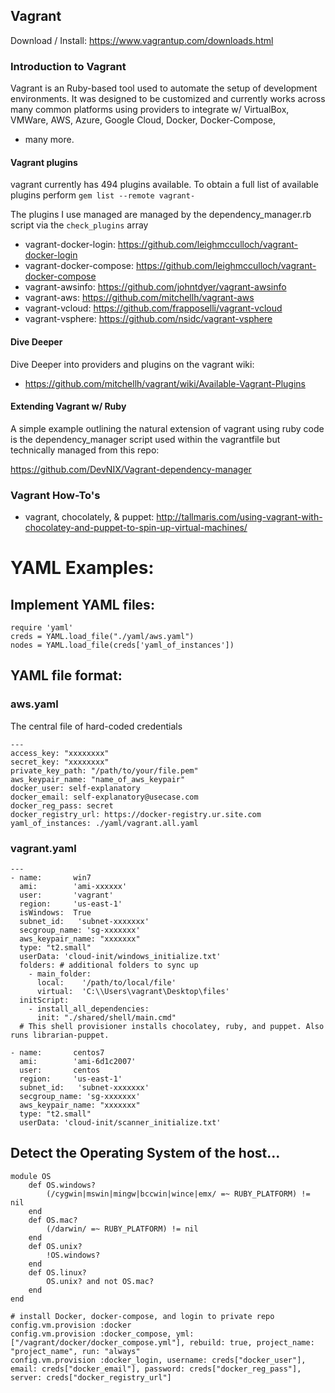 
## Vagrant 
Download / Install: https://www.vagrantup.com/downloads.html

### Introduction to Vagrant 
Vagrant is an Ruby-based tool used to automate the setup of 
development environments. It was designed to be customized and currently
works across many common platforms using providers to integrate w/ 
VirtualBox, VMWare, AWS, Azure, Google Cloud, Docker, Docker-Compose, 
+ many more.  

#### Vagrant plugins
vagrant currently has 494 plugins available.  To obtain a full list of 
available plugins perform `gem list --remote vagrant-` 


The plugins I use managed are managed by the dependency_manager.rb script
via the `check_plugins` array
  * vagrant-docker-login: https://github.com/leighmcculloch/vagrant-docker-login
  * vagrant-docker-compose: https://github.com/leighmcculloch/vagrant-docker-compose
  * vagrant-awsinfo:  https://github.com/johntdyer/vagrant-awsinfo
  * vagrant-aws: https://github.com/mitchellh/vagrant-aws
  * vagrant-vcloud: https://github.com/frapposelli/vagrant-vcloud
  * vagrant-vsphere: https://github.com/nsidc/vagrant-vsphere

#### Dive Deeper

Dive Deeper into providers and plugins on the vagrant wiki:
* https://github.com/mitchellh/vagrant/wiki/Available-Vagrant-Plugins

#### Extending Vagrant w/ Ruby
A simple example outlining the natural extension of vagrant using ruby 
code is the dependency_manager script used within the vagrantfile but 
technically managed from this repo: 

https://github.com/DevNIX/Vagrant-dependency-manager


### Vagrant How-To's
  * vagrant, chocolately, & puppet: 
    http://tallmaris.com/using-vagrant-with-chocolatey-and-puppet-to-spin-up-virtual-machines/


# YAML Examples: 

## Implement YAML files:
```
require 'yaml'
creds = YAML.load_file("./yaml/aws.yaml")
nodes = YAML.load_file(creds['yaml_of_instances'])
```

## YAML file format:

### aws.yaml 
The central file of hard-coded credentials
```
---
access_key: "xxxxxxxx"
secret_key: "xxxxxxxx"
private_key_path: "/path/to/your/file.pem"
aws_keypair_name: "name_of_aws_keypair"
docker_user: self-explanatory
docker_email: self-explanatory@usecase.com
docker_reg_pass: secret
docker_registry_url: https://docker-registry.ur.site.com
yaml_of_instances: ./yaml/vagrant.all.yaml
```

### vagrant.yaml
```
---
- name:       win7
  ami:        'ami-xxxxxx'
  user:       'vagrant'
  region:     'us-east-1'
  isWindows:  True
  subnet_id:   'subnet-xxxxxxx'
  secgroup_name: 'sg-xxxxxxx'
  aws_keypair_name: "xxxxxxx"
  type: "t2.small"
  userData: 'cloud-init/windows_initialize.txt'
  folders: # additional folders to sync up
    - main_folder:
      local:    '/path/to/local/file'
      virtual:  'C:\\Users\vagrant\Desktop\files'
  initScript:
    - install_all_dependencies:
      init: "./shared/shell/main.cmd"
  # This shell provisioner installs chocolatey, ruby, and puppet. Also runs librarian-puppet.

- name:       centos7
  ami:        'ami-6d1c2007'
  user:       centos
  region:     'us-east-1'
  subnet_id:   'subnet-xxxxxxx'
  secgroup_name: 'sg-xxxxxxx'
  aws_keypair_name: "xxxxxxx"
  type: "t2.small"
  userData: 'cloud-init/scanner_initialize.txt'
```

## Detect the Operating System of the host...
```
module OS
    def OS.windows?
        (/cygwin|mswin|mingw|bccwin|wince|emx/ =~ RUBY_PLATFORM) != nil
    end
    def OS.mac?
        (/darwin/ =~ RUBY_PLATFORM) != nil
    end
    def OS.unix?
        !OS.windows?
    end
    def OS.linux?
        OS.unix? and not OS.mac?
    end
end
```


```
# install Docker, docker-compose, and login to private repo
config.vm.provision :docker
config.vm.provision :docker_compose, yml: ["/vagrant/docker/docker_compose.yml"], rebuild: true, project_name: "project_name", run: "always"
config.vm.provision :docker_login, username: creds["docker_user"], email: creds["docker_email"], password: creds["docker_reg_pass"], server: creds["docker_registry_url"]

```